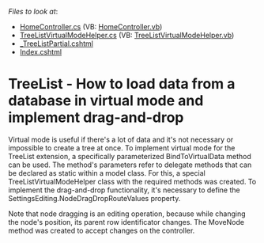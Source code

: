 <!-- default file list -->
*Files to look at*:

* [HomeController.cs](./CS/Q515371/Controllers/HomeController.cs) (VB: [HomeController.vb](./VB/Q515371/Controllers/HomeController.vb))
* [TreeListVirtualModeHelper.cs](./CS/Q515371/Models/TreeListVirtualModeHelper.cs) (VB: [TreeListVirtualModeHelper.vb](./VB/Q515371/Models/TreeListVirtualModeHelper.vb))
* [_TreeListPartial.cshtml](./CS/Q515371/Views/Home/_TreeListPartial.cshtml)
* [Index.cshtml](./CS/Q515371/Views/Home/Index.cshtml)
<!-- default file list end -->
# TreeList - How to load data from a database in virtual mode and implement drag-and-drop


<p>Virtual mode is useful if there's a lot of data and it's not necessary or impossible to create a tree at once. To implement virtual mode for the TreeList extension, a specifically parameterized BindToVirtualData method can be used. The method's parameters refer to delegate methods that can be declared as static within a model class. For this, a special TreeListVirtualModeHelper class with the required methods was created. To implement the drag-and-drop functionality, it's necessary to define the SettingsEditing.NodeDragDropRouteValues property. </p><p>Note that node dragging is an editing operation, because while changing the node's position, its parent row identificator changes. The MoveNode method was created to accept changes on the controller.</p>

<br/>



